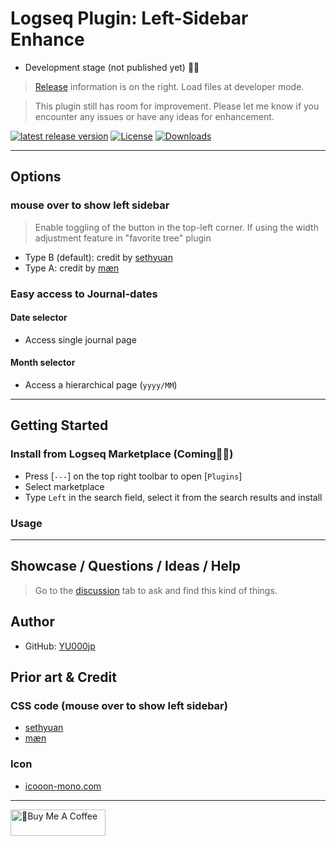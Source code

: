 # Logseq Plugin: Left-Sidebar Enhance

- Development stage (not published yet) 👷🚧

> [Release](https://github.com/YU000jp/logseq-plugin-left-sidebar-enhance/releases) information is on the right. Load files at developer mode.

> This plugin still has room for improvement. Please let me know if you encounter any issues or have any ideas for enhancement.

[![latest release version](https://img.shields.io/github/v/release/YU000jp/logseq-plugin-left-sidebar-enhance)](https://github.com/YU000jp/logseq-plugin-left-sidebar-enhance/releases)
[![License](https://img.shields.io/github/license/YU000jp/logseq-plugin-left-sidebar-enhance?color=blue)](https://github.com/YU000jp/logseq-plugin-left-sidebar-enhance/LICENSE)
[![Downloads](https://img.shields.io/github/downloads/YU000jp/logseq-plugin-left-sidebar-enhance/total.svg)](https://github.com/YU000jp/logseq-plugin-left-sidebar-enhance/releases)
<!-- Published 2023 -->

---

## Options

### mouse over to show left sidebar

> Enable toggling of the button in the top-left corner. If using the width adjustment feature in "favorite tree" plugin

- Type B (default): credit by [sethyuan](https://github.com/YU000jp/logseq-plugin-left-sidebar-enhance/issues/1#issue-1910716211)
- Type A: credit by [mæn](https://discord.com/channels/725182569297215569/775936939638652948/1155251493486727338)



### Easy access to Journal-dates

#### Date selector

- Access single journal page

#### Month selector

- Access a hierarchical page (`yyyy/MM`)

---

## Getting Started

### Install from Logseq Marketplace (Coming👷🚧)

- Press [`---`] on the top right toolbar to open [`Plugins`]
- Select marketplace
- Type `Left` in the search field, select it from the search results and install

### Usage

---

## Showcase / Questions / Ideas / Help

> Go to the [discussion](https://github.com/YU000jp/logseq-plugin-left-sidebar-enhance/discussions) tab to ask and find this kind of things.

## Author

- GitHub: [YU000jp](https://github.com/YU000jp)

## Prior art & Credit

###  CSS code (mouse over to show left sidebar)
- [sethyuan](https://github.com/YU000jp/logseq-plugin-left-sidebar-enhance/issues/1#issue-1910716211)
- [mæn](https://discord.com/channels/725182569297215569/775936939638652948/1155251493486727338)

### Icon

- [icooon-mono.com](https://icooon-mono.com/)

---

<a href="https://www.buymeacoffee.com/yu000japan" target="_blank"><img src="https://cdn.buymeacoffee.com/buttons/v2/default-violet.png" alt="🍌Buy Me A Coffee" style="height: 42px;width: 152px" ></a>
